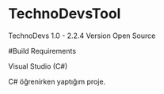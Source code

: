# TechnoDevsTool
TechnoDevs 1.0 - 2.2.4 Version Open Source

#Build Requirements

Visual Studio (C#)

C# öğrenirken yaptığım proje.

